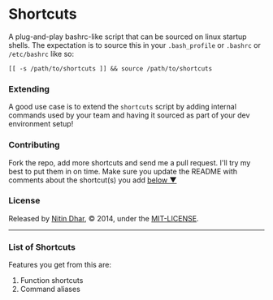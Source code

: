 Shortcuts
=========

A plug-and-play bashrc-like script that can be sourced on linux startup shells. The expectation is to source this in your `.bash_profile` or `.bashrc` or `/etc/bashrc` like so:

    [[ -s /path/to/shortcuts ]] && source /path/to/shortcuts

### Extending

A good use case is to extend the `shortcuts` script by adding internal commands used by your team and having it sourced as part of your dev environment setup!

### Contributing

Fork the repo, add more shortcuts and send me a pull request. I'll try my best to put them in on time. Make sure you update the README with comments about the shortcut(s) you add [below ▼](https://github.com/nitindhar7/shortcuts#list-of-shortcuts)

### License

Released by [Nitin Dhar](http://nitindhar.com/), © 2014, under the [MIT-LICENSE](https://raw.github.com/nitindhar7/shortcuts/master/MIT-LICENSE).

* * *

### List of Shortcuts

Features you get from this are:

1) Function shortcuts
2) Command aliases